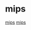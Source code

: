 # mips

[mips](https://github.com/LiuChangFreeman/C--Compiler)
[mips](https://github.com/alexfru/SmallerC)
